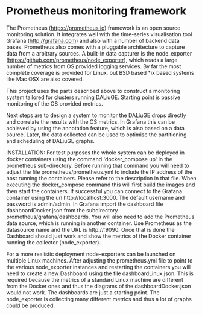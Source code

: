 # Prometheus monitoring framework

The Prometheus (https://prometheus.io) framework is an open source monitoring
solution. It integrates well with the time-series visualisation tool
Grafana (http://grafana.com) and also with a number of backend data bases.
Prometheus also comes with a pluggable architecture to capture data from a
arbitrary sources. A built-in data capturer is the node_exporter
(https://github.com/prometheus/node_exporter), which reads a large number of
metrics from OS provided logging services. By far the most complete coverage is
provided for Linux, but BSD based \*ix based systems like Mac OSX are also
covered.

This project uses the parts described above to construct a monitoring system
tailored for clusters running DALiuGE. Starting point is passive monitoring of
the OS provided metrics.

Next steps are to design a system to monitor the DALiuGE drops directly and
correlate the results with the OS metrics. In Grafana this can be achieved by
using the annotation feature, which is also based on a data source. Later, the
data collected can be used to optimise the partitioning and scheduling of
DALiuGE graphs.

INSTALLATION:
For test purposes the whole system can be deployed in docker containers using
the command 'docker_compose up' in the prometheus sub-directory. Before running
that command you will need to adjust the file prometheus/prometheus.yml to
include the IP address of the host running the containers. Please refer to the
description in that file. When executing the docker_compose command this will
first build the images and then start the containers. If successful you can
connect to the Grafana container using the url http://localhost:3000. The
default username and password is admin/admin. In Grafana import the dashboard
file dashboardDocker.json from the subdirectory prometheus/grafana/dashboards.
You will also need to add the Prometheus data source, which is running in
another container. Use Prometheus as the datasource name and the URL is
http://<host-ip>:9090. Once that is done the Dashboard should just work and show
the metrics of the Docker container running the collector (node_exporter).

For a more realistic deployment node-exporters can be launched on multiple
Linux machines. After adjusting the prometheus.yml file to point to the various
node_exporter instances and restarting the containers you will need to create a
new Dashboard using the file dashboardLinux.json. This is required because the
metrics of a standard Linux machine are different from the Docker ones and thus
the diagrams of the dashboardDocker.json would not work. The dashboards are just
a starting point. The node_exporter is collecting many different metrics and
thus a lot of graphs could be produced.
